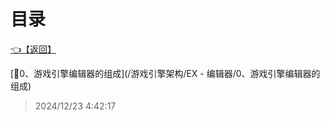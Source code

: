 # 目录  


[👈【返回】](/--Catalog--/游戏引擎架构/--Catalog--游戏引擎架构)  


[📜0、游戏引擎编辑器的组成](/游戏引擎架构/EX - 编辑器/0、游戏引擎编辑器的组成)  







> 2024/12/23 4:42:17
